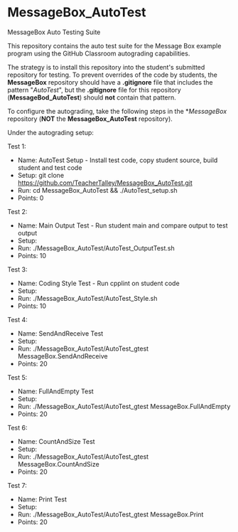 # MessageBox_AutoTest
MessageBox Auto Testing Suite

This repository contains the auto test suite for the Message Box example program
using the GitHub Classroom autograding capabilities.

The strategy is to install this repository into the student's submitted repository for testing.
To prevent overrides of the code by students, the **MessageBox** repository should have a
**.gitignore** file that includes the pattern "*AutoTest*", but the **.gitignore** file for
this repository (**MessageBod_AutoTest**) should **not** contain that pattern.

To configure the autograding, take the following steps in the **MessageBox* repository
(**NOT** the **MessageBox_AutoTest** repository).

Under the autograding setup:

Test 1: 
- Name: AutoTest Setup - Install test code, copy student source, build student and test code
- Setup: git clone https://github.com/TeacherTalley/MessageBox_AutoTest.git
- Run: cd MessageBox_AutoTest && ./AutoTest_setup.sh
- Points: 0

Test 2:
- Name: Main Output Test - Run student main and compare output to test output
- Setup: 
- Run: ./MessageBox_AutoTest/AutoTest_OutputTest.sh
- Points: 10

Test 3:
- Name: Coding Style Test - Run cpplint on student code
- Setup: 
- Run: ./MessageBox_AutoTest/AutoTest_Style.sh
- Points: 10

Test 4:
- Name: SendAndReceive Test
- Setup: 
- Run: ./MessageBox_AutoTest/AutoTest_gtest MessageBox.SendAndReceive
- Points: 20

Test 5:
- Name: FullAndEmpty Test
- Setup: 
- Run: ./MessageBox_AutoTest/AutoTest_gtest MessageBox.FullAndEmpty
- Points: 20

Test 6:
- Name: CountAndSize Test
- Setup: 
- Run: ./MessageBox_AutoTest/AutoTest_gtest MessageBox.CountAndSize
- Points: 20

Test 7:
- Name: Print Test
- Setup: 
- Run: ./MessageBox_AutoTest/AutoTest_gtest MessageBox.Print
- Points: 20